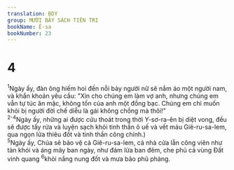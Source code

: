 ```yaml
---
translation: BDY
group: MƯỜI BẢY SÁCH TIÊN TRI
bookName: Ê-sa 
bookNumber: 23
---
```


<div class="title"><h1>4</h1></div>
<span class="verse es_4_1"><sup>1</sup>Ngày ấy, đàn ông hiếm hoi đến nỗi bảy người nữ sẽ nắm áo một người nam, và khẩn khoản yêu cầu: &#34;Xin cho chúng em làm vợ anh, nhưng chúng em vẫn tự túc ăn mặc, không tốn của anh một đồng bạc. Chúng em chỉ muốn khỏi bị người đời chế diễu là gái không chồng mà thôi!&#34;<br/></span>
<span class="verse es_4_2 es_4_3 es_4_4"><sup>2-4</sup>Ngày ấy, những ai được cứu thoát trong thời Y-sơ-ra-ên bị diệt vong, đều sẽ được tẩy rửa và luyện sạch khỏi tinh thần ô uế và vết máu Giê-ru-sa-lem, qua ngọn lửa thiêu đốt và tinh thần công chính.)<br/></span>
<span class="verse es_4_5"><sup>5</sup>Ngày ấy, Chúa sẽ bảo vệ cả Giê-ru-sa-lem, cả nhà cửa lẫn công viên như tàn khói và áng mây ban ngày, như đám lửa ban đêm, che phủ cả vùng Đất vinh quang </span>
<span class="verse es_4_6"><sup>6</sup>khỏi nắng nung đốt và mưa bão phũ phàng.</span>
